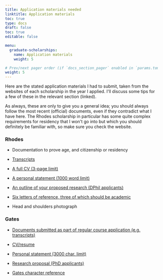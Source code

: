 ```yaml
---
title: Application materials needed
linktitle: Application materials
toc: true
type: docs
draft: false
toc: true
editable: false

menu:
  graduate-scholarships:
    name: Application materials
    weight: 5

# Prev/next pager order (if `docs_section_pager` enabled in `params.toml`)
weight: 5
---
```


Here are the stated application materials I had to submit, taken from the websites of each scholarship in the year I applied. I'll discuss some tips for a few of these in the relevant section (linked).

As always, these are only to give you a general idea; you should always follow the most recent (official) documents, even if they contradict what I have here. The Rhodes scholarship in particular has some quite complex requirements for residency that I won't go into but which you should definitely be familiar with, so make sure you check the website.

### Rhodes

 - Documentation to prove age, and citizenship or residency
 
 - [Transcripts](https://payton-rodman.netlify.app/resource/graduate-scholarships/grades/)
 
 - [A full CV (3-page limit)](https://payton-rodman.netlify.app/resource/graduate-scholarships/cv/)
 
 - [A personal statement (1000 word limit)](https://payton-rodman.netlify.app/resource/graduate-scholarships/personal/)
 
 - [An outline of your proposed research (DPhil applicants)](https://payton-rodman.netlify.app/resource/graduate-scholarships/research/)
 
 - [Six letters of reference, three of which should be academic](https://payton-rodman.netlify.app/resource/graduate-scholarships/letters/)
 
 - Head and shoulders photograph
 
### Gates

 - [Documents submitted as part of regular course application (e.g. transcripts)](https://payton-rodman.netlify.app/resource/graduate-scholarships/grades/)
 
 - [CV/resume](https://payton-rodman.netlify.app/resource/graduate-scholarships/cv/)
 
 - [Personal statement (3000 char. limit)](https://payton-rodman.netlify.app/resource/graduate-scholarships/personal/)
 
 - [Research proposal (PhD applicants)](https://payton-rodman.netlify.app/resource/graduate-scholarships/research/)
 
 - [Gates character reference](https://payton-rodman.netlify.app/resource/graduate-scholarships/letters/)
